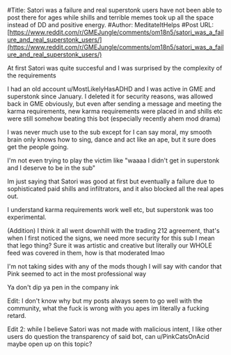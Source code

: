 #Title: Satori was a failure and real superstonk users have not been able to post there for ages while shills and terrible memes took up all the space instead of DD and positive energy.
#Author: MeditateItHelps
#Post URL: [https://www.reddit.com/r/GMEJungle/comments/om18n5/satori_was_a_failure_and_real_superstonk_users/](https://www.reddit.com/r/GMEJungle/comments/om18n5/satori_was_a_failure_and_real_superstonk_users/)


At first Satori was quite succesful and I was surprised by the complexity of the requirements 

I had an old account u/MostLikelyHasADHD and I was active in GME and superstonk since January.  I deleted it for security reasons, was allowed back in GME obviously, but even after sending a message and meeting the karma requirements, new karma requirements were placed in and shills etc were still somehow beating this bot (especially recently ahem mod drama) 


I was never much use to the sub except for I can say moral, my smooth brain only knows how to sing, dance and act like an ape, but it sure does get the people going. 

I'm not even trying to play the victim like "waaaa I didn't get in superstonk and I deserve to be in the sub" 


Im just saying that Satori was good at first but eventually a failure due to sophisticated paid shills and infiltrators, and it also blocked all the real apes out. 


I understand karma requirements work well etc, but superstonk was too experimental.


(Addition) I think it all went downhill with the trading 212 agreement, that's when I first noticed the signs, we need more security for this sub 
I mean that lego thing? Sure it was artistic and creative but literally our WHOLE feed was covered in them, how is that moderated lmao 


I'm not taking sides with any of the mods though I will say with candor that Pink seemed to act in the most professional way 



Ya don't dip ya pen in the company ink



Edit: I don't know why but my posts always seem to go well with the community, what the fuck is wrong with you apes im literally a fucking retard.



Edit 2: while I believe Satori was not made with malicious intent, I like other users do question the transparency of said bot, can u/PinkCatsOnAcid maybe open up on this topic?
